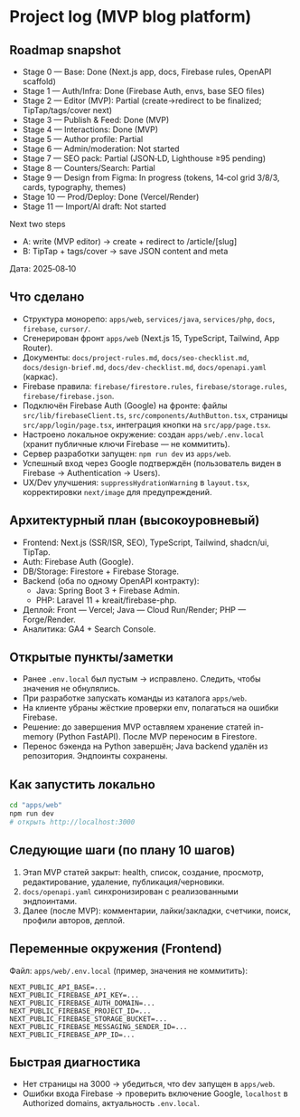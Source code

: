 # Project log (MVP blog platform)

## Roadmap snapshot

- Stage 0 — Base: Done (Next.js app, docs, Firebase rules, OpenAPI scaffold)
- Stage 1 — Auth/Infra: Done (Firebase Auth, envs, base SEO files)
- Stage 2 — Editor (MVP): Partial (create→redirect to be finalized; TipTap/tags/cover next)
- Stage 3 — Publish & Feed: Done (MVP)
- Stage 4 — Interactions: Done (MVP)
- Stage 5 — Author profile: Partial
- Stage 6 — Admin/moderation: Not started
- Stage 7 — SEO pack: Partial (JSON‑LD, Lighthouse ≥95 pending)
- Stage 8 — Counters/Search: Partial
- Stage 9 — Design from Figma: In progress (tokens, 14‑col grid 3/8/3, cards, typography, themes)
- Stage 10 — Prod/Deploy: Done (Vercel/Render)
- Stage 11 — Import/AI draft: Not started

Next two steps
- A: write (MVP editor) → create + redirect to /article/[slug]
- B: TipTap + tags/cover → save JSON content and meta

Дата: 2025‑08‑10

## Что сделано
- Структура монорепо: `apps/web`, `services/java`, `services/php`, `docs`, `firebase`, `cursor/`.
- Сгенерирован фронт `apps/web` (Next.js 15, TypeScript, Tailwind, App Router).
- Документы: `docs/project-rules.md`, `docs/seo-checklist.md`, `docs/design-brief.md`, `docs/dev-checklist.md`, `docs/openapi.yaml` (каркас).
- Firebase правила: `firebase/firestore.rules`, `firebase/storage.rules`, `firebase/firebase.json`.
- Подключён Firebase Auth (Google) на фронте: файлы `src/lib/firebaseClient.ts`, `src/components/AuthButton.tsx`, страницы `src/app/login/page.tsx`, интеграция кнопки на `src/app/page.tsx`.
- Настроено локальное окружение: создан `apps/web/.env.local` (хранит публичные ключи Firebase — не коммитить).
- Сервер разработки запущен: `npm run dev` из `apps/web`.
- Успешный вход через Google подтверждён (пользователь виден в Firebase → Authentication → Users).
- UX/Dev улучшения: `suppressHydrationWarning` в `layout.tsx`, корректировки `next/image` для предупреждений.

## Архитектурный план (высокоуровневый)
- Frontend: Next.js (SSR/ISR, SEO), TypeScript, Tailwind, shadcn/ui, TipTap.
- Auth: Firebase Auth (Google).
- DB/Storage: Firestore + Firebase Storage.
- Backend (оба по одному OpenAPI контракту):
  - Java: Spring Boot 3 + Firebase Admin.
  - PHP: Laravel 11 + kreait/firebase-php.
- Деплой: Front — Vercel; Java — Cloud Run/Render; PHP — Forge/Render.
- Аналитика: GA4 + Search Console.

## Открытые пункты/заметки
- Ранее `.env.local` был пустым → исправлено. Следить, чтобы значения не обнулялись.
- При разработке запускать команды из каталога `apps/web`.
- На клиенте убраны жёсткие проверки env, полагаться на ошибки Firebase.
- Решение: до завершения MVP оставляем хранение статей in-memory (Python FastAPI). После MVP переносим в Firestore.
- Перенос бэкенда на Python завершён; Java backend удалён из репозитория. Эндпоинты сохранены.

## Как запустить локально
```bash
cd "apps/web"
npm run dev
# открыть http://localhost:3000
```

## Следующие шаги (по плану 10 шагов)
1) Этап MVP статей закрыт: health, список, создание, просмотр, редактирование, удаление, публикация/черновики.
2) `docs/openapi.yaml` синхронизирован с реализованными эндпоинтами.
3) Далее (после MVP): комментарии, лайки/закладки, счетчики, поиск, профили авторов, деплой.

## Переменные окружения (Frontend)
Файл: `apps/web/.env.local` (пример, значения не коммитить):
```
NEXT_PUBLIC_API_BASE=...
NEXT_PUBLIC_FIREBASE_API_KEY=...
NEXT_PUBLIC_FIREBASE_AUTH_DOMAIN=...
NEXT_PUBLIC_FIREBASE_PROJECT_ID=...
NEXT_PUBLIC_FIREBASE_STORAGE_BUCKET=...
NEXT_PUBLIC_FIREBASE_MESSAGING_SENDER_ID=...
NEXT_PUBLIC_FIREBASE_APP_ID=...
```

## Быстрая диагностика
- Нет страницы на 3000 → убедиться, что dev запущен в `apps/web`.
- Ошибки входа Firebase → проверить включение Google, `localhost` в Authorized domains, актуальность `.env.local`.
